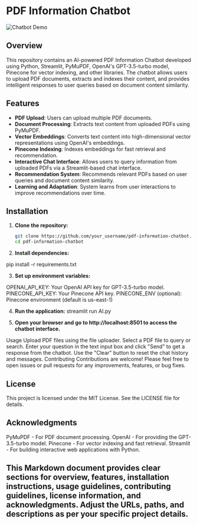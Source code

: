 # PDF Information Chatbot

![Chatbot Demo](demo.gif)

## Overview

This repository contains an AI-powered PDF Information Chatbot developed using Python, Streamlit, PyMuPDF, OpenAI's GPT-3.5-turbo model, Pinecone for vector indexing, and other libraries. The chatbot allows users to upload PDF documents, extracts and indexes their content, and provides intelligent responses to user queries based on document content similarity.

## Features

- **PDF Upload**: Users can upload multiple PDF documents.
- **Document Processing**: Extracts text content from uploaded PDFs using PyMuPDF.
- **Vector Embeddings**: Converts text content into high-dimensional vector representations using OpenAI's embeddings.
- **Pinecone Indexing**: Indexes embeddings for fast retrieval and recommendation.
- **Interactive Chat Interface**: Allows users to query information from uploaded PDFs via a Streamlit-based chat interface.
- **Recommendation System**: Recommends relevant PDFs based on user queries and document content similarity.
- **Learning and Adaptation**: System learns from user interactions to improve recommendations over time.

## Installation

1. **Clone the repository:**

   ```bash
   git clone https://github.com/your_username/pdf-information-chatbot.git
   cd pdf-information-chatbot
   
2. **Install dependencies:**

pip install -r requirements.txt

3. **Set up environment variables:**

OPENAI_API_KEY: Your OpenAI API key for GPT-3.5-turbo model.
PINECONE_API_KEY: Your Pinecone API key.
PINECONE_ENV (optional): Pinecone environment (default is us-east-1)

4. **Run the application:**
streamlit run AI.py

5. **Open your browser and go to http://localhost:8501 to access the chatbot interface.**

Usage
Upload PDF files using the file uploader.
Select a PDF file to query or search.
Enter your question in the text input box and click "Send" to get a response from the chatbot.
Use the "Clear" button to reset the chat history and messages.
Contributing
Contributions are welcome! Please feel free to open issues or pull requests for any improvements, features, or bug fixes.

## License
This project is licensed under the MIT License. See the LICENSE file for details.

## Acknowledgments
PyMuPDF - For PDF document processing.
OpenAI - For providing the GPT-3.5-turbo model.
Pinecone - For vector indexing and fast retrieval.
Streamlit - For building interactive web applications with Python.


## This Markdown document provides clear sections for overview, features, installation instructions, usage guidelines, contributing guidelines, license information, and acknowledgments. Adjust the URLs, paths, and descriptions as per your specific project details.

